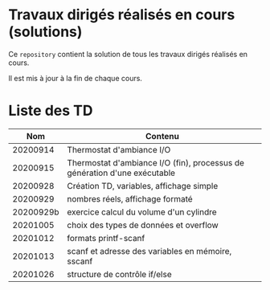 # Travaux dirigés réalisés en cours (solutions)

Ce `repository` contient la solution de tous les travaux dirigés réalisés en cours.

Il est mis à jour à la fin de chaque cours.

# Liste des TD

| Nom | Contenu |
|---|---|
| 20200914 | Thermostat d'ambiance I/O |
| 20200915 | Thermostat d'ambiance I/O (fin), processus de génération d'une exécutable |
| 20200928 | Création TD, variables, affichage simple |
| 20200929 | nombres réels, affichage formaté |
| 20200929b | exercice calcul du volume d'un cylindre |
| 20201005 | choix des types de données et overflow |
| 20201012 | formats printf-scanf |
| 20201013 | scanf et adresse des variables en mémoire, sscanf |
| 20201026 | structure de contrôle if/else |
